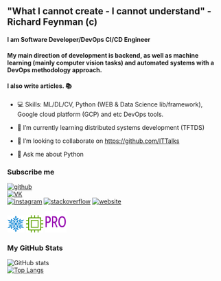 ## "What I cannot create - I cannot understand" - Richard Feynman (c)

#### I am Software Developer/DevOps CI/CD Engineer

#### My main direction of development is backend, as well as machine learning (mainly computer vision tasks) and automated systems with a DevOps methodology approach. 
#### I also write articles. :books:

- :computer: Skills: ML/DL/CV, Python (WEB & Data Science lib/framework), Google cloud platform (GCP) and etc DevOps tools.

- 🌱 I’m currently learning distributed systems development (TFTDS) 
- 👯 I’m looking to collaborate on https://github.com/ITTalks 
- 💬 Ask me about Python 

### Subscribe me

[<img src='https://cdn.jsdelivr.net/npm/simple-icons@3.0.1/icons/github.svg' alt='github' height='40'>](https://github.com/JesterI3D)  
[<img src='https://image.flaticon.com/icons/png/512/25/25684.png' alt='VK' height='40'>](https://vk.com/jens1959)  
[<img src='https://cdn.jsdelivr.net/npm/simple-icons@3.0.1/icons/instagram.svg' alt='instagram' height='40'>](https://www.instagram.com/strawberry_miles/?hl=ru/)
[<img src='https://cdn.jsdelivr.net/npm/simple-icons@3.0.1/icons/stackoverflow.svg' alt='stackoverflow' height='40'>](https://ru.stackoverflow.com/users/310714/jesteri3d) 
[<img src='https://cdn.jsdelivr.net/npm/simple-icons@3.0.1/icons/icloud.svg' alt='website' height='40'>](https://tver.hh.ru/resume/1d6091d4ff079171cd0039ed1f4553706e4f77)


<a href='https://archiveprogram.github.com/'><img src='https://raw.githubusercontent.com/acervenky/animated-github-badges/master/assets/acbadge.gif' width='40' height='40'></a> <a href='https://docs.github.com/en/developers'><img src='https://raw.githubusercontent.com/acervenky/animated-github-badges/master/assets/devbadge.gif' width='40' height='40'></a> <a href='https://github.com/pricing'><img src='https://raw.githubusercontent.com/acervenky/animated-github-badges/master/assets/pro.gif' width='50' height='50'></a>

### My GitHub Stats
![GitHub stats](https://github-readme-stats.vercel.app/api?username=JesterI3D&show_icons=true)  
[![Top Langs](https://github-readme-stats-axpwmfcg3.vercel.app/api/top-langs/?username=JesterI3D&layout=compact)](https://github.com/JesterI3D/github-readme-stats)

